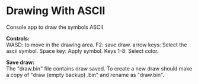 # Drawing With ASCII
Console app to draw the symbols ASCII

<strong>Controls:</strong><br/>
WASD: to move in the drawing area.
F2: save draw.
arrow keys: Select the ascii symbol.
Space key: Apply symbol.
Keys 1-8: Select color.

<strong>Save draw:</strong><br/>
The "draw.bin" file contains draw saved. To create a new draw should make a copy of "draw (empty backup) .bin" and rename as "draw.bin".

<img src=""/>
